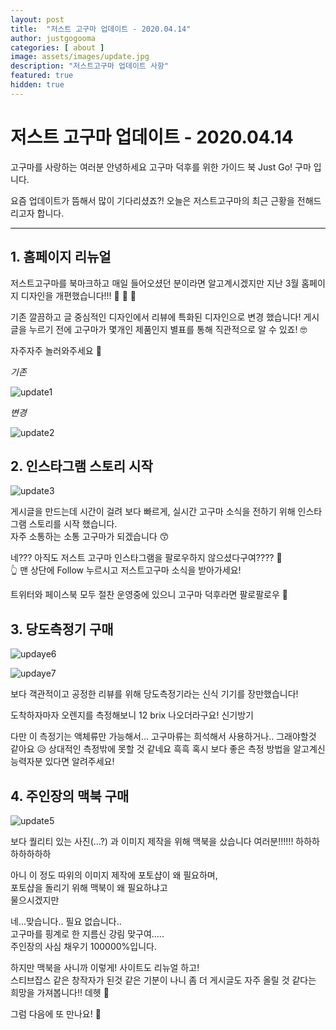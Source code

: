 ```yaml
---
layout: post
title:  "저스트 고구마 업데이트 - 2020.04.14"
author: justgogooma
categories: [ about ]
image: assets/images/update.jpg
description: "저스트고구마 업데이트 사항"
featured: true
hidden: true
---
```


# 저스트 고구마 업데이트 - 2020.04.14

고구마를 사랑하는 여러분 안녕하세요 고구마 덕후를 위한 가이드 북 Just Go! 구마 입니다.

요즘 업데이트가 뜸해서 많이 기다리셨죠?! 
오늘은 저스트고구마의 최근 근황을  전해드리고자 합니다.
   
   

***
   
    


      
## 1. 홈페이지 리뉴얼
   
저스트고구마를 북마크하고 매일 들어오셨던 분이라면 알고계시겠지만 지난 3월 홈페이지 디자인을 개편했습니다!!! 🎉 🎉 🎉 

기존 깔끔하고 글 중심적인 디자인에서 리뷰에 특화된 디자인으로 변경 했습니다! 게시글을 누르기 전에 고구마가 몇개인 제품인지 별표를 통해 직관적으로 알 수 있죠! 🤓

자주자주 놀러와주세요 🥳
   
*기존*
   
![update1](https://lh3.googleusercontent.com/xGIZAMgxMjt8iLXHjr-KNKBFQrnxu7PYhqWYrnp4NYXthSJwaqxiZBJXCGfzrZ2WDQ5riU9rUxgguHUScSa5qI-LXinqTmOvKwRydu3NiZ5sLB9E-h5Eka_0FhfOUfg0mqRdHi-ru_T8WxL-geItr80pFfUKuZM6Y6yQHKczFZHt8iTPOPW5u2pB1DjPmE9NSDLITuZZ8Gc5wnitySR-nASEb2ZjDqOth79IfAD0w-W1W6OQKvLO2e22ofahCKYZpI646AF_lJh8AZCb17NHPiUBIo_r3mgHmxuuogo-bWpO4VyiIStMsAYbCmNashnwAoKiUDnkPAqZHrHylXC5jmaFXCQrmACXtIe9lgVFRgCs0nJ0BD1VI92LycWeCpIDNgNIuwBxvdtny1rTTxY5P6MuQXvgdOCvdi2liw7LBsTSHiMXaqcxZ_GdhuY2RAwZ49RSpNmqP7lwrCp3rFnXUTYl906KG94MgfB5zdwu6GA08isK2H1KNX8rxi7joeByVK0HqcLhy9-Uq26aNd9XamyghZOTKoD7m_1amT4QZu6-wS9IzTMBy4svwtJSUK8lDFMGbyAUPqVTgyJ2nfzG4ObNJYalW5Mzkxrn0GuTPuNZKvEijSzpWYDmYjIwGrQC3OD8HL8TVGLl0GAOCKLv5ixaVzhFRBM0JuhF853bDymmGt0cypnsNnSLWDHuUg=w1440-h900-no)

   
*변경* 
   
![update2](https://lh3.googleusercontent.com/sHfXc_xSBXYGgCgUTS9c1w--jVnBouGiYeWn4gRlI2zNKon3LxlZwn3lDNrN062XQR3483ve3g23CVz6TcIjtHngS1QVXJTYWp8aRTsEqHkU9vyXjGtZVtp8qmr_R1zd8tq0Zn2-FtGfKWhx9uInJoFrWUOfRqhdAC2GHDiCnFKdFa1ElAaSspbWEtsavMox3awNbUKiD-kGbA2MF7WRPqMIqKAwd8VqKdkRtl4GQ5MIX2HifCOsQFZ-V1dUSqgLcUgnWLHICpVjazp2OM9I1cCh1PV_qeq3I7goKN5bs3JkX2wqlh5Kk3mkvuKgKyH-t7HJPM2F8Qj5_ePPgvisEqN-2GSHaFlNoshbegI0vMbW5uMQ8_hazd-ODBqUGgmLfVBy40I_smszp7p49Eo3B3bbsovT-qLBXlABeB45PymA5KsB8ZXLlhSuMBB0O0vOiSTD7JCE0xHP5I3cFoJUFM7scyb-Pt1HxqZBOW-YEtYTfTRlKBrieQBgMP5SJe_3AS9TtveyQ2MdxtsPeWt5sfCuwmEVq0qjrm0eXboGCD82Oz5b9NpoS-4Dh9N5lL-6sVGt0lm5-OKFuzRlq0gsA6BvmwMbRBLtoHyFEkA6tGbq6aXoKAuoOSM7-6w2Vh36s3WF9fCt_1KGmUCFJ5GQLAYEL1kcFM2VJXPyKuahUGRxnNaDHHYbJFvVGFkpug=w1740-h1224-no)
   
    

   
    

   



## 2. 인스타그램 스토리 시작 
   
   
    
       
      
      
![update3](https://lh3.googleusercontent.com/UVXDfVzxTUSPliab2GjjBoPeDpdan_DThuGGf_EHFyZ84AR6CdFC8sK1JWJSAMnAW8B3Jetds8Tbi05oUHv3t1if1pWm0C4Rxzy2IHR7gluRqNJNylUjoTjWw9Lx0eS_qWaWEP3s0SB2eEbQgkDMWT6cnRfqkpp7yKbTYqJTuMbMkgT_TmckVhuuULo9Q6f8vAb3EH47SpMcTT1V7vCLAy8FqoMySXUBqrgSj0nqUrDryWd7zpQX8jEMgIbpAjJvnFUkXOg2TCNWpwEAiIrnZcg6dUvM3ladXP2wMQOPtVfXH44C3KlGjDr9tztrLweBCh6oL-oIIClrA8eI1-aYXYg-Dd2_ORTVSeVUzvUoiRdQfIC17PNmkobCvZugpuwMORGUnrKtyiqJh4o_tpC0xdylZGvDdur5NexSRo3EpvmwNn32xTDIxr6wCR43NSvv1pkMIWIvo29fcqhpCoFVX5-qPwgw9wQbJfwuhXrI9AAwBnrSGYxXJ0gdmV1L7iC0vDpEAqzp1uAzd0mIW3cI6Eze88thqLyDcGouXq6AzUiFSB4LtkijkAe96VVMWvtawYaNp-rG5BAWg5xf96v9ON9q2yEnHD2NsfgAByYNKuuHSAhp8yA5nN6ak3DRwKRgoH1MU7xH6KSZFkbSMQIlM1UWMoJ-gvfXszz38cxYXQwD2VhhV8xW2aedA8NXvA=w566-h1226-no)

   


게시글을 만드는데 시간이 걸려 보다 빠르게, 실시간 고구마 소식을 전하기 위해 인스타그램 스토리를 시작 했습니다.      
자주 소통하는 소통 고구마가 되겠습니다 😙

네??? 아직도 저스트 고구마 인스타그램을 팔로우하지 않으셨다구여???? 🥺       
👆 맨 상단에 Follow 누르시고 저스트고구마 소식을 받아가세요!

트위터와  페이스북 모두 절찬 운영중에 있으니 고구마 덕후라면 팔로팔로우 🙌        



   
    

    
## 3. 당도측정기 구매 
   


   
                            

            

![updaye6](https://lh3.googleusercontent.com/U4f4z8EcNpXtnvVM_4LvCDBOd-ydQVE6oVc1wN8rOUI_catHf5jhGaYUJTC_n9Zv5uKDOCFN9jPyPWa-VgiYbEciJUJuslVzKB_VzavREtXefwNCw_2CEQhMHgQxSe_pRGoWtpcB47gtC4xTocwOcQgY4sqsQq0wPYEDSL-ZyXEU26JZImEBkBDaXwdsmZLP_RMql8EOZhUiL1xmpIMktqiHwjX3pEqZHn3wPlpxrG_Lk2pcP4D4cc-pA8zeu_Bjr70oPCeyIiRyqCKBNlINRVdlQUwBJgR7sQeNOH9ckJXOAlTCStKf2vWq6dQvu5pRWQZfpInZJw223edADC6RV3RtapriDpvbf2GzEixqmCB6BShrRsjDubdSFTjaqH-3NN4FAbYBj0MRRGLAtJkBxWV_2XnbI-fF65mjNTUMUVeY8U6WqMFfbDPINSYERE_7lt5JJH71VLfJop6QFCcwR6jYPXUBTHRGomSMnPijioQ1nyIe_-KfVPQ87rXmGYfSkwxNmrr1PNeRdKi_a-9NJP-jxZbh-cQ4BwbKPkY8bdpNaWXTBJRwbY2Vfa-NbYlafXcm_gGgL--THOlI4LvJUOoxKrJL6SHKUWqjFRkF-5tCD9Ou39tprEPVTpn4OZ5hOvit7VhNfSQzJ4uFM4ouHwOAmFXInGeCMhMgGM_aNrJwb6Lc6wS7nGrZ6D0ZAA=w1632-h1224-no)

![updaye7](https://lh3.googleusercontent.com/FtgCO-X5Tgu0r2gTzjbQqH0z8sIuMTriPKtOj3BfD_SdfIYKhO649W8n6z3L3YgrpNzJAoV7QDpp2LuxLIMXbNYxtabpiB2EtsBopdiG-eJZQaeqq_ztDu0TB6RML9YEtxGJ8oSTNI79c50CNVlC3HWj0yKxu2jzZHqNUuEg6pkQN8FEBW0MrwssE5_jLkMgxeuhh9r79HDTr-dt4M97xVPOImV9ifz70X4recAeFYsQV6MNeooyOX4jsVXZLg7zsEh3vY3E8Hn84wJIfDDV36ML6XH1ixAwoDKPvO_Le4LjoL64HF9QwKM0J25LbIzg_oUPorZKAgGHQMmbFXAeMJ3TZTm2wf8r90Vc1Az5OXUZ8BqPY3I7sr-B6NmZe7drcla4-ARBj4p1-dqAAlxaUO-fgXN1qxeSngyPVvB0lcEm9Yhqt3zVNgyOLYSKsNolrjFaMc7NKfuTqmEhqFANviAYYA3e4-gblKEMitmU4kkMVZ_afB3p0EpcF6YW__H2DEh_7CSSFm7fSPpbtpFVIk_MPkj-sRnq_7AqW8m9SGY62dYKuEIO4q4gnr2UAGPAgsKgXsPzEU9CYMs5-VW9NEA3gemrsVv7tlJM7rrVbvxSbJw8gPJHegRllOd0KgNaA6-48lb8G1gB-cG4fZV4INXNqcH94qSTqibTNf76DRyy99m5J6IzvlXYNlTGVA=w1632-h1224-no)

   


보다 객관적이고 공정한 리뷰를 위해 당도측정기라는 신식 기기를 장만했습니다!        

도착하자마자 오렌지를 측정해보니 12 brix 나오더라구요! 신기방기        

다만 이 측정기는 액체류만 가능해서… 고구마류는 희석해서 사용하거나.. 그래야할것 같아요 😥 상대적인 측정밖에 못할 것 같네요 흑흑 혹시 보다 좋은 측정 방법을 알고계신 능력자분 있다면 알려주세요! 


   
    

    

## 4. 주인장의 맥북 구매
    
   
    

    
![update5](https://lh3.googleusercontent.com/46XURRnWtWvRwhz80JfBlGygrbnW2K6mTQor7FvwrdPWJWVMApmUTh74HOiX-35DrDkCHlaSLyMoVSomsKol8eN7jU_-C5DIDCGUhB58CqwZ9VBr_nNVVCDW1Nm5wkzYNuNC8hvCk5AaswyRy15qBj6YG75TqNhStOM32d5UgALCmhy5x8MCUqTG37u561snHhnddZmp_6VupLct_vzzHoGv7TABoUkgzyYhaMvgvGcFOhiidtJiAqFSzcgLs28FzlgtpSppl-WA30vgnS5JWfU61XFo-IPosrQ2eHpzFpXx1BiT1YbWsk77HbMiJh7GhGup0BHuQJJn0mxhXYhIcG7nx1J9acJ9eTkTUf_v8wMTkg_ZiX2sC-gpJWdYUfCqIlctEtgOR0k_3jRfN9DKOekKhAgLPjoGjd8hLtwmalPEaJCo3hXuYtxVCnSm2nvGTmhd3nX_bAnh5aCtuqTizTh2b-d3S8dQzxBFuO0XSCTHIxEnA0VsMNO4kPaLV5KxHSzXNWn90UWID0D2O9wr6zCCulfQl-7N03tT5SOMbL_GODMkvVxQj4ZsdlNid7G_JnEI9Z3aBjAExbRixkr9VWHIoyb8XoqS5xNfFVA_tQI3ZMc-Pasd34wpcY5D9qxnkeZvKMv8NFqP6ylpFygbcc1JKqMz65o4S9LPcDbSM2is9rDAzQuod3tXa_feaA=w1632-h1224-no)

   

보다 퀄리티 있는 사진(…?) 과 이미지 제작을 위해 맥북을 샀습니다 여러분!!!!!! 하하하하하하하하        

아니 이 정도 따위의 이미지 제작에 포토샵이 왜 필요하며,        
포토샵을 돌리기 위해 맥북이 왜 필요하냐고         
물으시겠지만        

네…맞습니다.. 필요 없습니다..         
고구마를 핑계로 한 지름신 강림 맞구여…..        
주인장의 사심 채우기 100000%입니다.        

하지만 맥북을 사니까 이렇게! 사이트도 리뉴얼 하고!         
스티브잡스 같은 창작자가 된것 같은 기분이 나니 좀 더 게시글도 자주 올릴 것 같다는 희망을 가져봅니다!! 데헷 🌝        


   
   
    

            

그럼 다음에 또 만나요! 🍠







